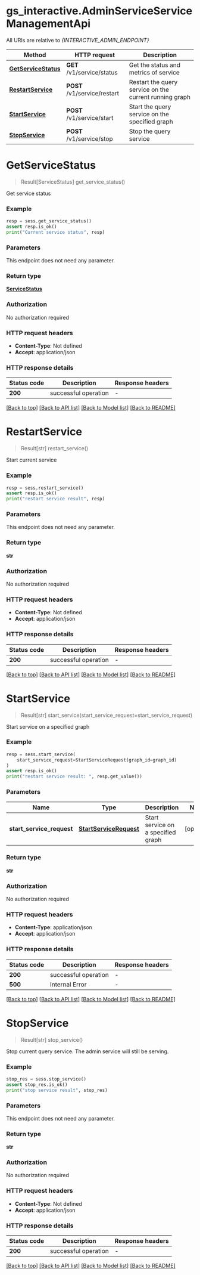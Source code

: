 # gs_interactive.AdminServiceServiceManagementApi

All URIs are relative to *{INTERACTIVE_ADMIN_ENDPOINT}*

| Method | HTTP request | Description |
|------------- | ------------- | -------------|
| [**GetServiceStatus**](ServiceManagementApi.md#GetServiceStatus) | **GET** /v1/service/status | Get the status and metrics of service |
| [**RestartService**](ServiceManagementApi.md#RestartService) | **POST** /v1/service/restart | Restart the query service on the current running graph |
| [**StartService**](ServiceManagementApi.md#StartService) | **POST** /v1/service/start | Start the query service on the specified graph |
| [**StopService**](ServiceManagementApi.md#StopService) | **POST** /v1/service/stop | Stop the query service |


# **GetServiceStatus**
> Result[ServiceStatus] get_service_status()



Get service status

### Example


```python
resp = sess.get_service_status()
assert resp.is_ok()
print("Current service status", resp)
```



### Parameters

This endpoint does not need any parameter.

### Return type

[**ServiceStatus**](ServiceStatus.md)

### Authorization

No authorization required

### HTTP request headers

 - **Content-Type**: Not defined
 - **Accept**: application/json

### HTTP response details

| Status code | Description | Response headers |
|-------------|-------------|------------------|
**200** | successful operation |  -  |

[[Back to top]](#) [[Back to API list]](../README.md#documentation-for-api-endpoints) [[Back to Model list]](../README.md#documentation-for-models) [[Back to README]](../README.md)

# **RestartService**
> Result[str] restart_service()



Start current service

### Example


```python
resp = sess.restart_service()
assert resp.is_ok()
print("restart service result", resp)
```



### Parameters

This endpoint does not need any parameter.

### Return type

**str**

### Authorization

No authorization required

### HTTP request headers

 - **Content-Type**: Not defined
 - **Accept**: application/json

### HTTP response details

| Status code | Description | Response headers |
|-------------|-------------|------------------|
**200** | successful operation |  -  |

[[Back to top]](#) [[Back to API list]](../README.md#documentation-for-api-endpoints) [[Back to Model list]](../README.md#documentation-for-models) [[Back to README]](../README.md)

# **StartService**
> Result[str] start_service(start_service_request=start_service_request)



Start service on a specified graph

### Example


```python
resp = sess.start_service(
    start_service_request=StartServiceRequest(graph_id=graph_id)
)
assert resp.is_ok()
print("restart service result: ", resp.get_value())
```



### Parameters


Name | Type | Description  | Notes
------------- | ------------- | ------------- | -------------
 **start_service_request** | [**StartServiceRequest**](StartServiceRequest.md)| Start service on a specified graph | [optional] 

### Return type

**str**

### Authorization

No authorization required

### HTTP request headers

 - **Content-Type**: application/json
 - **Accept**: application/json

### HTTP response details

| Status code | Description | Response headers |
|-------------|-------------|------------------|
**200** | successful operation |  -  |
**500** | Internal Error |  -  |

[[Back to top]](#) [[Back to API list]](../README.md#documentation-for-api-endpoints) [[Back to Model list]](../README.md#documentation-for-models) [[Back to README]](../README.md)

# **StopService**
> Result[str] stop_service()



Stop current query service. The admin service will still be serving.

### Example


```python
stop_res = sess.stop_service()
assert stop_res.is_ok()
print("stop service result", stop_res)
```



### Parameters

This endpoint does not need any parameter.

### Return type

**str**

### Authorization

No authorization required

### HTTP request headers

 - **Content-Type**: Not defined
 - **Accept**: application/json

### HTTP response details

| Status code | Description | Response headers |
|-------------|-------------|------------------|
**200** | successful operation |  -  |

[[Back to top]](#) [[Back to API list]](../README.md#documentation-for-api-endpoints) [[Back to Model list]](../README.md#documentation-for-models) [[Back to README]](../README.md)

